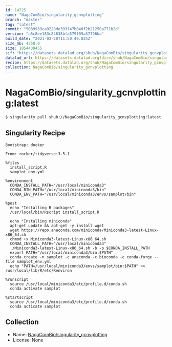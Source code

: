 ```yaml
---
id: 14725
name: "NagaComBio/singularity_gcnvplotting"
branch: "master"
tag: "latest"
commit: "5039939ca9228de393747b040f2b21250a771b2d"
version: "a5c8ee183c84838bfa579f09a37796ba"
build_date: "2021-03-20T11:50:49.025Z"
size_mb: 4258.0
size: 1854439455
sif: "https://datasets.datalad.org/shub/NagaComBio/singularity_gcnvplotting/latest/2021-03-20-5039939c-a5c8ee18/a5c8ee183c84838bfa579f09a37796ba.sif"
datalad_url: https://datasets.datalad.org?dir=/shub/NagaComBio/singularity_gcnvplotting/latest/2021-03-20-5039939c-a5c8ee18/
recipe: https://datasets.datalad.org/shub/NagaComBio/singularity_gcnvplotting/latest/2021-03-20-5039939c-a5c8ee18/Singularity
collection: NagaComBio/singularity_gcnvplotting
---
```


# NagaComBio/singularity_gcnvplotting:latest

```bash
$ singularity pull shub://NagaComBio/singularity_gcnvplotting:latest
```

## Singularity Recipe

```singularity
Bootstrap: docker

From: rocker/tidyverse:3.5.1

%files
  install_script.R
  samplot_env.yml

%environment
  CONDA_INSTALL_PATH="/usr/local/miniconda3"
  CONDA_BIN_PATH="/usr/local/miniconda3/bin"
  CONDA_ENV_PATH="/usr/local/miniconda3/envs/samplot/bin"

%post
  echo "Installing R packages"
  /usr/local/bin/Rscript install_script.R

  echo "Installing miniconda"
  apt-get update && apt-get -y install wget
  wget https://repo.anaconda.com/miniconda/Miniconda3-latest-Linux-x86_64.sh
  chmod +x Miniconda3-latest-Linux-x86_64.sh
  CONDA_INSTALL_PATH="/usr/local/miniconda3"
  ./Miniconda3-latest-Linux-x86_64.sh -b -p $CONDA_INSTALL_PATH
  export PATH="/usr/local/miniconda3/bin:$PATH"
  conda create -n samplot -c anaconda -c bioconda -c conda-forge --file samplot_env.yml
  echo "PATH=/usr/local/miniconda3/envs/samplot/bin:$PATH" >> /usr/local/lib/R/etc/Renviron

%runscript
  source /usr/local/miniconda3/etc/profile.d/conda.sh
  conda activate samplot

%startscript
  source /usr/local/miniconda3/etc/profile.d/conda.sh
  conda acticate samplot
```

## Collection

 - Name: [NagaComBio/singularity_gcnvplotting](https://github.com/NagaComBio/singularity_gcnvplotting)
 - License: None

